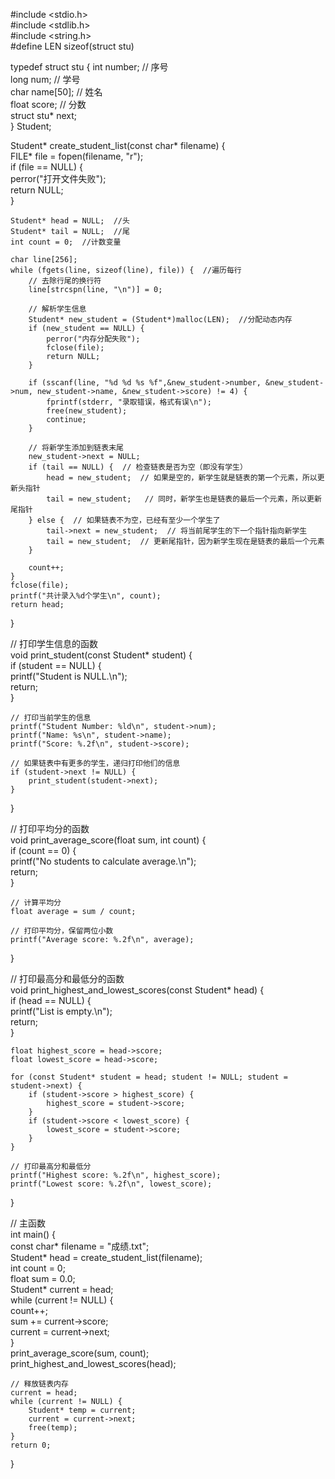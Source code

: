 #include <stdio.h>  
#include <stdlib.h>  
#include <string.h>  
#define LEN sizeof(struct stu)

typedef struct stu {
	int number;     // 序号  
    long num;       // 学号  
    char name[50];  // 姓名  
    float score;    // 分数  
    struct stu* next;  
} Student;  

Student* create_student_list(const char* filename) {  
    FILE* file = fopen(filename, "r");  
    if (file == NULL) {  
        perror("打开文件失败");  
        return NULL;  
    }  
  
    Student* head = NULL;  //头 
    Student* tail = NULL;  //尾 
    int count = 0;  //计数变量 
  
    char line[256];  
    while (fgets(line, sizeof(line), file)) {  //遍历每行 
        // 去除行尾的换行符  
        line[strcspn(line, "\n")] = 0;  
  
        // 解析学生信息  
        Student* new_student = (Student*)malloc(LEN);  //分配动态内存 
        if (new_student == NULL) {  
            perror("内存分配失败");  
            fclose(file);  
            return NULL;  
        }  
  
        if (sscanf(line, "%d %d %s %f",&new_student->number, &new_student->num, new_student->name, &new_student->score) != 4) {  
            fprintf(stderr, "录取错误，格式有误\n");  
            free(new_student);  
            continue;  
        }  
  
        // 将新学生添加到链表末尾  
        new_student->next = NULL;  
        if (tail == NULL) {  // 检查链表是否为空（即没有学生）
            head = new_student;  // 如果是空的，新学生就是链表的第一个元素，所以更新头指针
            tail = new_student;   // 同时，新学生也是链表的最后一个元素，所以更新尾指针 
        } else {  // 如果链表不为空，已经有至少一个学生了  
            tail->next = new_student;  // 将当前尾学生的下一个指针指向新学生  
            tail = new_student;  // 更新尾指针，因为新学生现在是链表的最后一个元素  
        }  
  
        count++;  
    }  
    fclose(file);  
    printf("共计录入%d个学生\n", count);  
    return head;  
}

// 打印学生信息的函数  
void print_student(const Student* student) {  
    if (student == NULL) {  
        printf("Student is NULL.\n");  
        return;  
    }  
  
    // 打印当前学生的信息  
    printf("Student Number: %ld\n", student->num);  
    printf("Name: %s\n", student->name);  
    printf("Score: %.2f\n", student->score);  
  
    // 如果链表中有更多的学生，递归打印他们的信息  
    if (student->next != NULL) {  
        print_student(student->next);  
    }    
}  
  
// 打印平均分的函数  
void print_average_score(float sum, int count) {  
        if (count == 0) {  
        printf("No students to calculate average.\n");  
        return;  
    }  
  
    // 计算平均分  
    float average = sum / count;  
  
    // 打印平均分，保留两位小数  
    printf("Average score: %.2f\n", average);  
}  
  
// 打印最高分和最低分的函数  
void print_highest_and_lowest_scores(const Student* head) {  
        if (head == NULL) {  
        printf("List is empty.\n");  
        return;  
    }  
  
    float highest_score = head->score;  
    float lowest_score = head->score;  
  
    for (const Student* student = head; student != NULL; student = student->next) {  
        if (student->score > highest_score) {  
            highest_score = student->score;  
        }  
        if (student->score < lowest_score) {  
            lowest_score = student->score;  
        }  
    }  
  
    // 打印最高分和最低分  
    printf("Highest score: %.2f\n", highest_score);  
    printf("Lowest score: %.2f\n", lowest_score); 
}  
  
// 主函数  
int main() {  
    const char* filename = "成绩.txt";  
    Student* head = create_student_list(filename);  
    int count = 0;  
    float sum = 0.0;  
    Student* current = head;  
    while (current != NULL) {  
        count++;  
        sum += current->score;  
        current = current->next;  
    }   
    print_average_score(sum, count);  
    print_highest_and_lowest_scores(head);  
  
    // 释放链表内存  
    current = head;  
    while (current != NULL) {  
        Student* temp = current;  
        current = current->next; 
        free(temp);  
    }  
    return 0;  
}
